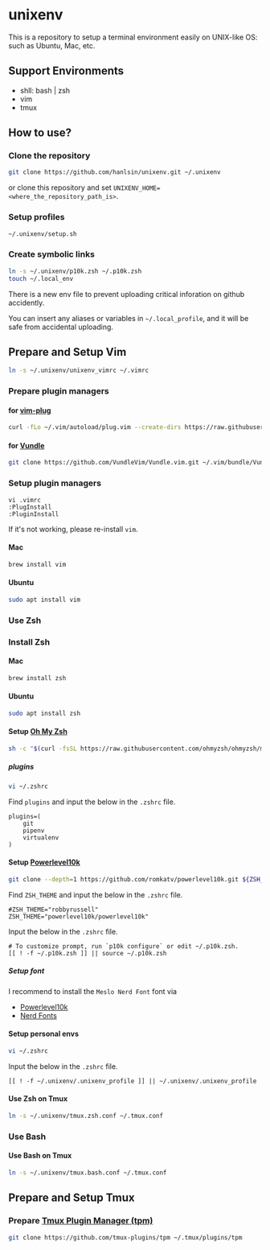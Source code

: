 # unixenv

This is a repository to setup a terminal environment easily on UNIX-like OS: such as Ubuntu, Mac, etc.

## Support Environments

- shll: bash | zsh
- vim
- tmux

## How to use?

### Clone the repository

```bash
git clone https://github.com/hanlsin/unixenv.git ~/.unixenv
```

or clone this repository and set `UNIXENV_HOME=<where_the_repository_path_is>`.

### Setup profiles

```bash
~/.unixenv/setup.sh
```

### Create symbolic links

```bash
ln -s ~/.unixenv/p10k.zsh ~/.p10k.zsh
touch ~/.local_env
```

There is a new env file to prevent uploading critical inforation on github accidently.

You can insert any aliases or variables in `~/.local_profile`, and it will be safe from accidental uploading.

## Prepare and Setup Vim

```bash
ln -s ~/.unixenv/unixenv_vimrc ~/.vimrc
```

### Prepare plugin managers

#### for [vim-plug](https://github.com/junegunn/vim-plug)

```bash
curl -fLo ~/.vim/autoload/plug.vim --create-dirs https://raw.githubusercontent.com/junegunn/vim-plug/master/plug.vim
```

#### for [Vundle](https://github.com/VundleVim/Vundle.vim)

```bash
git clone https://github.com/VundleVim/Vundle.vim.git ~/.vim/bundle/Vundle.vim
```

### Setup plugin managers

```
vi .vimrc
:PlugInstall
:PluginInstall
```

If it's not working, please re-install `vim`.

#### Mac

```bash
brew install vim
```

#### Ubuntu

```bash
sudo apt install vim
```

### Use Zsh

### Install Zsh

#### Mac

```bash
brew install zsh
```

#### Ubuntu

```bash
sudo apt install zsh
```

#### Setup [Oh My Zsh](https://github.com/ohmyzsh/ohmyzsh)

```bash
sh -c "$(curl -fsSL https://raw.githubusercontent.com/ohmyzsh/ohmyzsh/master/tools/install.sh)"
```

##### plugins

```bash
vi ~/.zshrc
```

Find `plugins` and input the below in the `.zshrc` file.

```
plugins=(
    git
    pipenv
    virtualenv
)
```

#### Setup [Powerlevel10k](https://github.com/romkatv/powerlevel10k)

```bash
git clone --depth=1 https://github.com/romkatv/powerlevel10k.git ${ZSH_CUSTOM:-~/.oh-my-zsh/custom}/themes/powerlevel10k
```

Find `ZSH_THEME` and input the below in the `.zshrc` file.

```
#ZSH_THEME="robbyrussell"
ZSH_THEME="powerlevel10k/powerlevel10k"
```

Input the below in the `.zshrc` file.

```
# To customize prompt, run `p10k configure` or edit ~/.p10k.zsh.
[[ ! -f ~/.p10k.zsh ]] || source ~/.p10k.zsh
```

##### Setup font

I recommend to install the `Meslo Nerd Font` font via

- [Powerlevel10k](https://github.com/romkatv/powerlevel10k#meslo-nerd-font-patched-for-powerlevel10k)
- [Nerd Fonts](https://github.com/ryanoasis/nerd-fonts)

#### Setup personal envs

```bash
vi ~/.zshrc
```

Input the below in the `.zshrc` file.

```
[[ ! -f ~/.unixenv/.unixenv_profile ]] || ~/.unixenv/.unixenv_profile
```

#### Use Zsh on Tmux

```bash
ln -s ~/.unixenv/tmux.zsh.conf ~/.tmux.conf
```

### Use Bash

#### Use Bash on Tmux

```bash
ln -s ~/.unixenv/tmux.bash.conf ~/.tmux.conf
```

## Prepare and Setup Tmux

### Prepare [Tmux Plugin Manager (tpm)](https://github.com/tmux-plugins/tpm)

```bash
git clone https://github.com/tmux-plugins/tpm ~/.tmux/plugins/tpm
```
